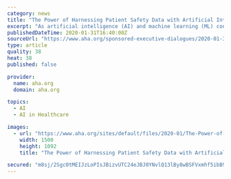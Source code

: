 ```yaml
---
category: news
title: "The Power of Harnessing Patient Safety Data with Artificial Intelligence"
excerpt: "As artificial intelligence (AI) and machine learning (ML) continue expanding into health care, its full potential remains unknown. Health care organizations are beginning to use AI and ML to improve clinical decision-making, enhance patient engagement and make health care providers more efficient and productive. The development of an AI system ..."
publishedDateTime: 2020-01-31T16:40:00Z
sourceUrl: "https://www.aha.org/sponsored-executive-dialogues/2020-01-31-power-harnessing-patient-safety-data-artificial"
type: article
quality: 38
heat: 38
published: false

provider:
  name: aha.org
  domain: aha.org

topics:
  - AI
  - AI in Healthcare

images:
  - url: "https://www.aha.org/sites/default/files/2020-01/The-Power-of-Harnessing-Patient-Safety-Data-with-Artificial-Intelligence.jpg"
    width: 1500
    height: 1092
    title: "The Power of Harnessing Patient Safety Data with Artificial Intelligence"

secured: "m8sj/2Sgc0tMEIJzLoPIsJBizvUTC24eJBJ0YNvlQ13lBy8wBSFVxmhf5ibB9ANB5xty2oLtmbHRb8ubZ+Eo4CWknBC+n+lgMyftrjls5JR2dsIBHE8Nkx4c7SzAd1xwlFlyZaxuVU87qpxIZSosRXkT1GP9DhZHcHsCwucRG/ws9ViMBP+y8H6TfIOzF4YYmE71NkIvf6PYwEoLsBntq/6jXDT18LGfMZeW1gXgKlCwPZvSTpsTfvkDuThJOK9Ae7jWag/J/r5lnt20dl40gwVE74J5ThR45WE0O9Lp+oVVjVSAFt/PuVbHI+OFn20KL4alrHBusngSbNcxFRgVXElhXaBY8dAvJ+tVZS+bBBDfW9jV2U6GPu3Rf6XbFt2jzRv5WHXJ3GV8Fs+4Gj0/GFxIo3ivvhhcu+wo1RxFi8zrImpsdBl4A4IJw4C6RL7gddBrF78l6As38H8SpEgMUXzS46KH01cJLwja41072Oo=;tnFMPaN8flTg1ak1Xcq2OQ=="
---
```


